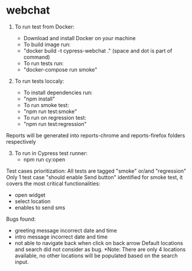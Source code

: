 # webchat

1. To run test from Docker:
    - Download and install Docker on your machine
    - To build image run:
    - "docker build -t cypress-webchat ." (space and dot is part of command)
    - To run tests run:
    - "docker-compose run smoke"

2. To run tests loccaly:
    - To install dependencies run:
    - "npm install"
    - To run smoke test:
    - "npm run test:smoke"
    - To run on regression test:
    - "npm run test:regression"

Reports will be generated into reports-chrome and reports-firefox folders respectively 

3. To run in Cypress test runner:
    - npm run cy:open


Test cases prioritization:
All tests are tagged "smoke" or/and "regression" 
Only 1 test case "should enable Send button" identified for smoke test, it covers the most critical functionalities:
- open widget
- select location
- enables to send sms

Bugs found:
- greeting message incorrect date and time
- intro message incorrect date and time
- not able to navigate back when click on back arrow
Default locations and search did not consider as bug. *Note: There are only 4 locations available, no other locations will be populated based
on the search input.
